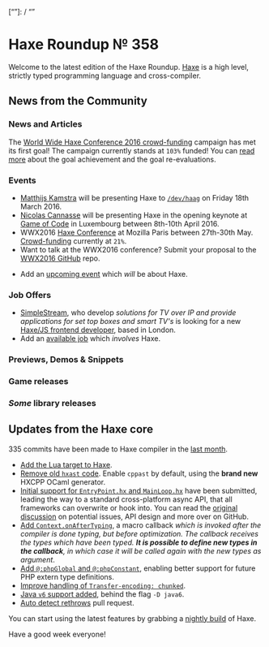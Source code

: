 [_template]: ../templates/roundup.html
[date]: / "2016-03-09 09:59:00"
[modified]: / "2016-03-09 14:59:00"
[published]: / "2016-03-09 15:30:00"
[“”]: / “”

# Haxe Roundup № 358

Welcome to the latest edition of the Haxe Roundup. [Haxe](http://haxe.org/?utm_source=haxe.io) is a high level, strictly typed programming language and cross-compiler.

## News from the Community

### News and Articles

The [World Wide Haxe Conference 2016 crowd-funding](https://en.ulule.com/wwx2016/) campaign has met its first goal! The campaign currently stands at `103%` funded! You can [read more](https://www.ulule.com/wwx2016/news/goal-achievment-and-reevaluation-100128/) about the goal achievement and the goal re-evaluations.



### Events

- [Matthijs Kamstra](https://twitter.com/MatthijsKamstra) will be presenting Haxe to [`/dev/haag`](http://www.meetup.com/devhaag/events/228921908/) on Friday 18th March 2016.
- [Nicolas Cannasse](https://twitter.com/ncannasse) will be presenting Haxe in
the opening keynote at [Game of Code](http://www.gameofcode.eu/) in Luxembourg between 8th-10th April 2016.
- WWX2016 [Haxe Conference](http://wwx.silexlabs.org/2016/) at Mozilla Paris between 27th-30th May. [Crowd-funding](https://fr.ulule.com/wwx2016/) currently at `21%`.
- Want to talk at the WWX2016 conference? Submit your proposal to the [WWX2016 GitHub](https://github.com/silexlabs/wwx2016/#talks-workshops-hackathons) repo.
+	Add an [upcoming event](https://github.com/skial/haxe.io/labels/events) which _will_ be about Haxe.

### Job Offers

- [SimpleStream](http://www.simplestream.com/), who develop _solutions for TV over IP and provide applications for set top boxes and smart TV's_ is looking for a new [Haxe/JS frontend developer](https://groups.google.com/forum/#!msg/haxelang/BAGFqQjSSOE/PlwiZfQtGQAJ), based in London.
- Add an [available job](https://github.com/skial/haxe.io/labels/jobs) which _involves_ Haxe.

### Previews, Demos & Snippets



### Game releases



### *Some* library releases



## Updates from the Haxe core

335 commits have been made to Haxe compiler in the [last month].

- [Add the Lua target to Haxe](https://github.com/HaxeFoundation/haxe/pull/5020).
- [Remove old `hxast` code](https://github.com/HaxeFoundation/haxe/commit/52fa932adae06421378e2d32aaf693acfb97f9d1). Enable `cppast` by default, using the **brand new** HXCPP OCaml generator.
- [Initial support for `EntryPoint.hx` and `MainLoop.hx`](https://github.com/HaxeFoundation/haxe/pull/5017) have been submitted, leading the way to a standard cross-platform async API, that all frameworks can overwrite or hook into. You can read the [original discussion](https://github.com/HaxeFoundation/haxe/issues/3075) on potential issues, API design and more over on GitHub.
- [Add `Context.onAfterTyping`](https://github.com/HaxeFoundation/haxe/commit/6deb765490e90e3f00c88efc6856342105c6034f), a macro callback _which is invoked after the compiler is done typing, but before optimization. The callback receives the types which have been typed. **It is possible to define new types in the callback**, in which case it will be called again with the new types as argument_.
- [Add `@:phpGlobal` and `@:phpConstant`](https://github.com/HaxeFoundation/haxe/pull/5071), enabling better support for future PHP extern type definitions.
- [Improve handling of `Transfer-encoding: chunked`](https://github.com/HaxeFoundation/haxe/pull/5021).
- [Java `v6` support added](https://github.com/HaxeFoundation/haxe/issues/4220#issuecomment-204995192), behind the flag `-D java6`.
- [Auto detect rethrows](https://github.com/HaxeFoundation/haxe/pull/5001) pull request.

You can start using the latest features by grabbing a [nightly build] of Haxe.

Have a good week everyone!

[last month]: https://github.com/issues?utf8=%E2%9C%93&q=closed%3A2016-03-08..2016-04-06+org%3Ahaxefoundation+is%3Aclosed+
[issues]: https://github.com/issues?utf8=%E2%9C%93&q=language%3Ahaxe+language%3Ac%2B%2B+language%3Ac+org%3Ahaxefoundation+org%3Aopenfl+org%3Asnowkit+org%3AKTXSoftware+org%3Ahaxeflixel+org%3Ahaxepunk+org%3Anmehost+org%3Ahaxeui+org%3Ahaxetink+org%3Anative-toolkit+org%3AStencyl+repo%3Ahaxe-js-kit+user%3Aunderscorediscovery+is%3Aclosed+closed%3A2016-03-08..2016-04-06+
[nightly build]: http://build.haxe.org
